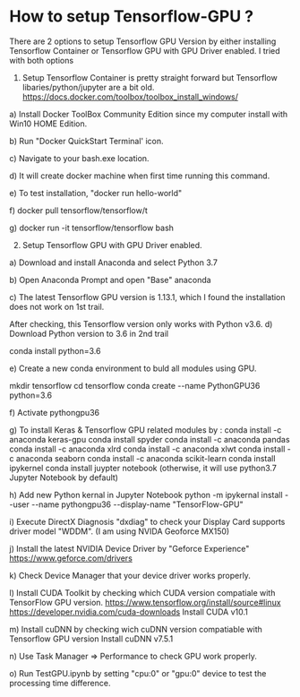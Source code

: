 How to setup Tensorflow-GPU ?
=========================
There are 2 options to setup Tensorflow GPU Version by either installing Tensorflow Container or Tensorflow GPU with GPU Driver enabled.
I tried with both options

1) Setup Tensorflow Container is pretty straight forward but Tensorflow libaries/python/jupyter are a bit old.
https://docs.docker.com/toolbox/toolbox_install_windows/

a) Install Docker ToolBox Community Edition since my computer install with Win10 HOME Edition.

b) Run "Docker QuickStart Terminal' icon.

c) Navigate to your bash.exe location.

d) It will create docker machine when first time running this command.

e) To test installation, "docker run hello-world"

f) docker pull tensorflow/tensorflow/t

g) docker run -it tensorflow/tensorflow bash


2) Setup Tensorflow GPU with GPU Driver enabled.

a) Download and install Anaconda and select Python 3.7

b) Open Anaconda Prompt and open "Base" anaconda

c) The latest Tensorflow GPU version is 1.13.1, which I found the installation does not work on 1st trail.

After checking, this Tensorflow version only works with Python v3.6.
d) Download Python version to 3.6 in 2nd trail

conda install python=3.6

e) Create a new conda environment to buld all modules using GPU.

mkdir tensorflow
cd tensorflow
conda create --name PythonGPU36 python=3.6

f) Activate pythongpu36

g) To install Keras & Tensorflow GPU related modules by :
conda install -c anaconda keras-gpu
conda install spyder
conda install -c anaconda pandas
conda install -c anaconda xlrd
conda install -c anaconda xlwt
conda install -c anaconda seaborn
conda install -c anaconda scikit-learn
conda install ipykernel
conda install juypter notebook (otherwise, it will use python3.7 Jupyter Notebook by default)

h) Add new Python kernal in Jupyter Notebook
python -m ipykernal install --user --name pythongpu36 --display-name "TensorFlow-GPU"

i) Execute DirectX Diagnosis "dxdiag" to check your Display Card supports driver model "WDDM".
(I am using NVIDA Geoforce MX150)

j) Install the latest NVIDIA Device Driver by "Geforce Experience" 
https://www.geforce.com/drivers

k) Check Device Manager that your device driver works properly.

l) Install CUDA Toolkit by checking which CUDA version compatiale with TensorFlow GPU version.
https://www.tensorflow.org/install/source#linux
https://developer.nvidia.com/cuda-downloads
Install CUDA v10.1

m) Install cuDNN by checking wich cuDNN version compatiable with Tensorflow GPU version
Install cuDNN v7.5.1

n) Use Task Manager => Performance to check GPU work properly.

o) Run TestGPU.ipynb by setting "cpu:0" or "gpu:0" device to test the processing time difference.
